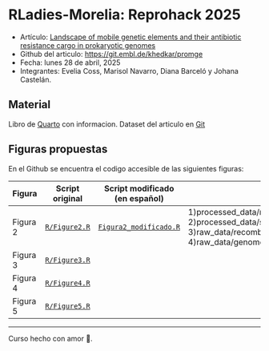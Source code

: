 # RLadies-Morelia: Reprohack 2025

-   Artículo: [Landscape of mobile genetic elements and their antibiotic resistance cargo in prokaryotic genomes](https://academic.oup.com/nar/article/50/6/3155/6552054)
-   Github del articulo: https://git.embl.de/khedkar/promge
-   Fecha: lunes 28 de abril, 2025
-   Integrantes: Evelia Coss, Marisol Navarro, Diana Barceló y Johana Castelán.

## Material

Libro de [Quarto](https://iscb-rsg-mexico.github.io/Reprohack2025_RLadiesMorelia_RSGMexico/docs/index.html) con informacion. Dataset del articulo en [Git](https://git.embl.de/khedkar/promge)

## Figuras propuestas

En el Github se encuentra el codigo accesible de las siguientes figuras:

| Figura   | Script original                                                                            | Script modificado (en español)                                                                                                              | Input                                                                                                                                                                                      |
|------------|----------------|--------------------|---------------------|
| Figura 2 | [`R/Figure2.R`](https://git.embl.de/khedkar/promge/-/blob/main/R/Figure2.R?ref_type=heads) |  [`Figura2_modificado.R`](https://github.com/ISCB-RSG-MEXICO/Reprohack2025_RLadiesMorelia_RSGMexico/blob/main/scripts/Figura2_modificado.R) | 1)processed_data/mge_bins_per_genome_final.txt.gz, 2)processed_data/solitary_mge_bins_final.txt.gz, 3)raw_data/recombinase.list.gz, 4)raw_data/genome_status_supplementary_tableS2.txt.gz  |
| Figura 3 | [`R/Figure3.R`](https://git.embl.de/khedkar/promge/-/blob/main/R/Figure3.R?ref_type=heads) |                                                                                                                                             |                                                                                                                                                                                            |
| Figura 4 | [`R/Figure4.R`](https://git.embl.de/khedkar/promge/-/blob/main/R/Figure4.R?ref_type=heads) |                                                                                                                                             |                                                                                                                                                                                            |
| Figura 5 | [`R/Figure5.R`](https://git.embl.de/khedkar/promge/-/blob/main/R/Figure5.R?ref_type=heads) |                                                                                                                                             |                                                                                                                                                                                            |

------------------------------------------------------------------------

Curso hecho con amor 💜.

